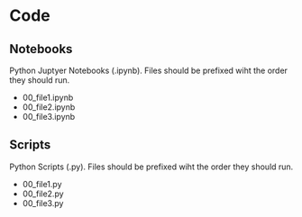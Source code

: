# Code

## Notebooks
Python Juptyer Notebooks (.ipynb). Files should be prefixed wiht the order they should run.

- 00_file1.ipynb
- 00_file2.ipynb
- 00_file3.ipynb

## Scripts
Python Scripts (.py). Files should be prefixed wiht the order they should run.

- 00_file1.py
- 00_file2.py
- 00_file3.py
